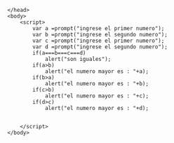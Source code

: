 <!DOCTYPE html>
<html>
    <head>
        <title>Pedir dos números y decir cual es el mayor o si son iguales..</title>
        <meta charset="UTF-8">
       
    </head>
    <body>
        <script>
            var a =prompt("ingrese el primer numero");
            var b =prompt("ingrese el segundo numero");
            var c =prompt("ingrese el primer numero");
            var d =prompt("ingrese el segundo numero");
            if(a===b===c===d)
                alert("son iguales");
            if(a>b)
                alert("el numero mayor es : "+a);
            if(b>a)
                alert("el numero mayor es : "+b);
            if(c>b)
                alert("el numero mayor es : "+c);
            if(d>c)
                alert("el numero mayor es : "+d);
                                
          
        </script>
    </body>
</html>
